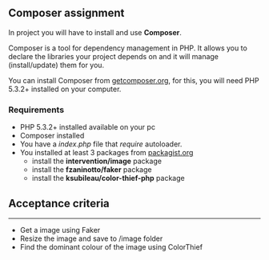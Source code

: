 ## Composer assignment

In project you will have to install and use **Composer**.

Composer is a tool for dependency management in PHP. It allows you to declare the libraries your project depends on and it will manage (install/update) them for you.

You can install Composer from [getcomposer.org](https://getcomposer.org/), for this, you will need PHP 5.3.2+ installed on your computer.

### Requirements

- PHP 5.3.2+ installed available on your pc
- Composer installed
- You have a *index.php* file that *require* autoloader.
- You installed at least 3 packages from [packagist.org](https://packagist.org/)
    *  install the  **intervention/image** package
    *  install the  **fzaninotto/faker** package
    *  install the  **ksubileau/color-thief-php** package    
## Acceptance criteria
****
- Get a image using Faker
- Resize the image and save to /image folder
- Find the dominant colour of the image using ColorThief
